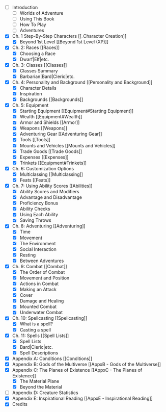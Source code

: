 - [ ]  Introduction
	- [ ] Worlds of Adventure
	- [ ] Using This Book
	- [ ] How To Play
	- [ ] Adventures
- [x] Ch. 1 Step-By-Step Characters [[_Character Creation]]
	- [x] Beyond 1st Level [[Beyond 1st Level (XP)]]
- [x] Ch. 2: Races [[Races]] 
	- [x] Choosing a Race
	- [x] Dwarf|Elf|etc.
- [x] Ch. 3: Classes [[Classes]] 
	- [x] Classes Summary 
	- [x] Barbarian|Bard|Cleric|etc.
- [x] Ch. 4: Personality and Background [[Personality and Background]]
	- [x] Character Details
	- [x] Inspiration 
	- [x] Backgrounds [[Backgrounds]]
- [x] Ch. 5: Equipment
	- [x] Starting Equipment [[Equipment#Starting Equipment]]
	- [x] Wealth [[Equipment#Wealth]]
	- [x] Armor and Shields [[Armor]]
	- [x] Weapons [[Weapons]]
	- [x] Adventuring Gear [[Adventuring Gear]]
	- [x] Tools [[Tools]]
	- [x] Mounts and Vehicles [[Mounts and Vehicles]]
	- [x] Trade Goods [[Trade Goods]]
	- [x] Expenses [[Expenses]]
	- [x] Trinkets [[Equipment#Trinkets]]
- [x] Ch. 6: Customization Options
	- [x] Multiclassing [[Multiclassing]]
	- [x] Feats [[Feats]]
- [x] Ch. 7: Using Ability Scores [[Abilities]] 
	- [x] Ability Scores and Modifiers
	- [x] Advantage and Disadvantage
	- [x] Proficiency Bonus
	- [x] Ability Checks
	- [x] Using Each Ability 
	- [x] Saving Throws 
- [x] Ch. 8: Adventuring [[Adventuring]]
	- [x] Time
	- [x] Movement
	- [x] The Environment
	- [x] Social Interaction
	- [x] Resting
	- [x] Between Adventures
- [x] Ch. 9: Combat [[Combat]]
	- [x] The Order of Combat
	- [x] Movement and Position
	- [x] Actions in Combat
	- [x] Making an Attack
	- [x] Cover
	- [x] Damage and Healing
	- [x] Mounted Combat
	- [x] Underwater Combat 
- [x] Ch. 10: Spellcasting [[Spellcasting]]
	- [x] What is a spell? 
	- [x] Casting a spell 
- [x] Ch. 11: Spells [[Spell Lists]]
	- [x] Spell Lists
	- [x] Bard|Cleric|etc.
	- [x] Spell Descriptions
- [x] Appendix A: Conditions [[Conditions]]
- [x] Appendix B: Gods of the Multiverse [[AppxB - Gods of the Multiverse]]
- [x] Appendix C: The Planes of Existence [[AppxC - The Planes of Existence]]
	- [x] The Material Plane 
	- [x] Beyond the Material
- [ ] Appendix D: Creature Statistics 
- [x] Appendix E: Inspirational Reading [[AppxE - Inspirational Reading]]
- [x] Credits